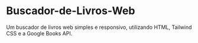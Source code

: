 # Buscador-de-Livros-Web
Um buscador de livros web simples e responsivo, utilizando HTML, Tailwind CSS e a Google Books API.
